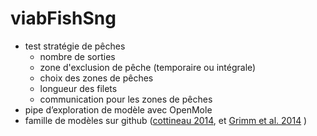 # viabFishSng

- test stratégie de pêches
	- nombre de sorties
	- zone d'exclusion de pêche (temporaire ou intégrale)
	- choix des zones de pêches
	- longueur des filets
	- communication pour les zones de pêches
- pipe d’exploration de modèle avec OpenMole
- famille de modèles sur github ([cottineau 2014](https://ecm.univ-paris1.fr/nuxeo/site/esupversions/cab3b3d5-3c9d-48f6-887c-8e8b8df7a7d2), et [Grimm et al. 2014](https://www2.econ.iastate.edu/tesfatsi/TRACE.ModFramework.GrimmEtAl2014.pdf) )
